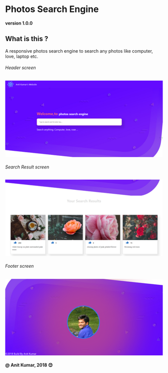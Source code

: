 # Photos Search Engine
**version 1.0.0**
## What is this ?

A responsive photos search engine to search any photos like computer, love, laptop etc.
###### Header screen
![](Screenshot/Screenshot_2018-10-05%20Unslash%20Web%20Application%20-%20By%20Anit%20Kumar.png)

###### Search Result screen 
![](Screenshot/Screenshot_2018-10-05%20Unslash%20Web%20Application%20-%20By%20Anit%20Kumar(1).png)

###### Footer screen
![](Screenshot/Screenshot_2018-10-05%20Unslash%20Web%20Application%20-%20By%20Anit%20Kumar(2).png)

#### @ Anit Kumar, 2018  :blush:

